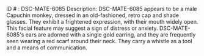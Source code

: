 ID # : DSC-MATE-6085
Description: DSC-MATE-6085 appears to be a male Capuchin monkey, dressed in an old-fashioned, retro cap and shade glasses. They exhibit a frightened expression, with their mouth widely open. This facial feature may suggest a sign of distress or anxiety. DSC-MATE-6085's ears are adorned with a single gold earring, and they are frequently seen wearing a red scarf around their neck. They carry a whistle as a tool and a means of communication.